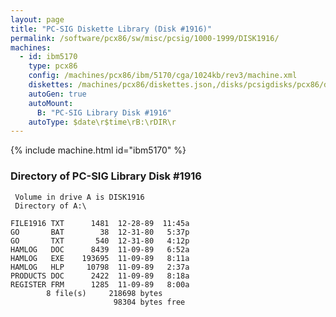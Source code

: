 ```yaml
---
layout: page
title: "PC-SIG Diskette Library (Disk #1916)"
permalink: /software/pcx86/sw/misc/pcsig/1000-1999/DISK1916/
machines:
  - id: ibm5170
    type: pcx86
    config: /machines/pcx86/ibm/5170/cga/1024kb/rev3/machine.xml
    diskettes: /machines/pcx86/diskettes.json,/disks/pcsigdisks/pcx86/diskettes.json
    autoGen: true
    autoMount:
      B: "PC-SIG Library Disk #1916"
    autoType: $date\r$time\rB:\rDIR\r
---
```


{% include machine.html id="ibm5170" %}

### Directory of PC-SIG Library Disk #1916

     Volume in drive A is DISK1916
     Directory of A:\

    FILE1916 TXT      1481  12-28-89  11:45a
    GO       BAT        38  12-31-80   5:37p
    GO       TXT       540  12-31-80   4:12p
    HAMLOG   DOC      8439  11-09-89   6:52a
    HAMLOG   EXE    193695  11-09-89   8:11a
    HAMLOG   HLP     10798  11-09-89   2:37a
    PRODUCTS DOC      2422  11-09-89   8:18a
    REGISTER FRM      1285  11-09-89   8:00a
            8 file(s)     218698 bytes
                           98304 bytes free
